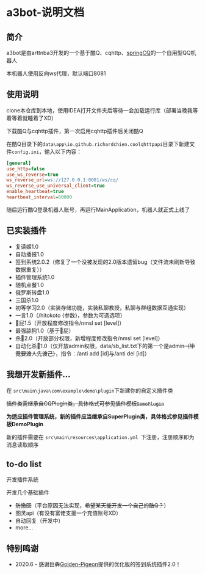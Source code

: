 # a3bot-说明文档
## 简介
a3bot是由arttnba3开发的一个基于酷Q、cqhttp、[springCQ](https://github.com/lz1998/Spring-CQ)的一个自用型QQ机器人

本机器人使用反向ws代理，默认端口8081

## 使用说明
clone本仓库到本地，使用IDEA打开文件夹后等待一会加载运行库（部署当晚我等着等着就睡着了XD）

下载酷Q与cqhttp插件，第一次启用cqhttp插件后关闭酷Q

在酷Q目录下的```data\app\io.github.richardchien.coolqhttpapi```目录下新建文件```config.ini```，输入以下内容：

```ini
[general]
use_http=false
use_ws_reverse=true
ws_reverse_url=ws://127.0.0.1:8081/ws/cq/
ws_reverse_use_universal_client=true
enable_heartbeat=true
heartbeat_interval=60000
```

随后运行酷Q登录机器人账号，再运行MainApplication，机器人就正式上线了

## 已实装插件
- 复读姬1.0
- 自动播报1.0
- 签到系统2.0.2（修复了一个没被发现的2.0版本遗留bug（文件流未刷新导致数据重复））
- 插件管理系统1.0
- 随机点餐1.0
- 俄罗斯转盘1.0
- 三国杀1.0
- 初等学习2.0（实装存储功能，实装私聊教授，私聊与群组数据互通实现）
- 一言1.0（/hitokoto {参数}，参数为可选选项）
- 🌈屁1.5（开放程度修改指令/nmsl set [level]）
- 最强舔狗1.0（基于🌈屁）
- 杀🐎2.0（开放部分权限，新增程度修改指令/nmsl set [level]）
- 自动化杀🐎1.0（仅开放admin权限，data/sb_list.txt下的第一个是admin~~（毕竟要渡人先渡己）~~，指令：/anti add [id]与/anti del [id]）

## 我想开发新插件...

在 ```src\main\java\com\example\demo\plugin```下新建你的自定义插件类

~~插件类需继承自CQPlugin类，具体格式可参见插件模板```DemoPlugin```~~

**为适应插件管理系统，新的插件应当继承自SuperPlugin类，具体格式参见插件模板DemoPlugin**

新的插件需要在 ```src\main\resources\application.yml ```下注册，注册顺序即为消息读取顺序

## to-do list
开发插件系统

开发几个基础插件

- ~~防撤回~~（平台原因无法实现，~~希望某天能开发一个自己的酷Q？~~）
- 图灵api（有没有富佬支援一个充值账号XD）
- 自动回复（开发中）
- more...

## 特别鸣谢

- 2020.6 - 感谢巨犇[Golden-Pigeon](https://github.com/Golden-Pigeon)提供的优化版的签到系统插件2.0！